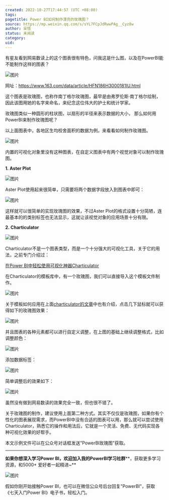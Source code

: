 ```yaml
---
created: 2022-10-27T17:44:57 (UTC +08:00)
tags: 
pagetitle: Power BI如何制作漂亮的玫瑰图？
source: https://mp.weixin.qq.com/s/sYL7FCpJdRwwPAg__Cyz8w
author: 采悟
status: 未阅读
category: 
uid: 
---
```


有星友看到网易数读上的这个图表很有特色，问我这是什么图，以及在PowerBI能不能制作这样的图表？

![图片](https://mmbiz.qpic.cn/mmbiz_jpg/aHEbZtANQJNZpt24h2co1tspSIIsW7vjEkWiaYOXEVYqEDjsHKZGCALlvsw7yBZHcQKvMuAibs4Pz43APQewBvLw/640?wx_fmt=jpeg&wxfrom=5&wx_lazy=1&wx_co=1)

网址：https://www.163.com/data/article/HFN186H3000181IU.html

这个图表是玫瑰图，也称作南丁格尔玫瑰图，最早是由弗罗伦斯·南丁格尔绘制，因此该图用她的名字来命名，来纪念这位伟大的护士和统计学家。

玫瑰图类似一种圆形的柱状图，以扇形的半径来表示数据的大小， 那么如何用PowerBI来制作玫瑰图呢？

以上面图表中，各地区生均校舍面积的数据为例，来看看如何制作玫瑰图。

![图片](https://mmbiz.qpic.cn/mmbiz_png/aHEbZtANQJPg0QEjBw7THnrW5jp1F0H6v1cvcGLdMV4Sic0ibwxh7WZq9mw9libp38bnkniatWlu8oV5lZOfVURpWQ/640?wx_fmt=png&wxfrom=5&wx_lazy=1&wx_co=1)

内置的可视化对象里没有这种图表，在自定义图表中有两个视觉对象可以制作玫瑰图。

**1. Aster Plot**

![图片](https://mmbiz.qpic.cn/mmbiz_png/aHEbZtANQJNZpt24h2co1tspSIIsW7vjoMb3VQmj3cTGWF6VKLUOaibNURUEToE3jRL9iaqudiad8gMMlKYqWibFBw/640?wx_fmt=png&wxfrom=5&wx_lazy=1&wx_co=1)

Aster Plot使用起来很简单，只需要将两个数据字段放入到图表中即可：

![图片](https://mmbiz.qpic.cn/mmbiz_png/aHEbZtANQJNZpt24h2co1tspSIIsW7vjpHhcbfFvyYzW3JZ5slqpSgZQwxgSC5dAP7XwDRhu5yDzzsZc6ySVhQ/640?wx_fmt=png&wxfrom=5&wx_lazy=1&wx_co=1)

这样就可以很简单的实现玫瑰图的效果，不过Aster Plot的格式设置十分简陋，连最基本的的类别标签也无法显示，这就让该视觉对象的应用场景十分有限。

**2. Charticulator**

![图片](https://mmbiz.qpic.cn/mmbiz_png/aHEbZtANQJNZpt24h2co1tspSIIsW7vjJ7X4KTfb3K26e4Gl9hDEsib9h3ET2SWLmyvElcKficsw1axc9px61VwQ/640?wx_fmt=png&wxfrom=5&wx_lazy=1&wx_co=1)

Charticulator不是一个图表类型，而是一个十分强大的可视化工具，关于它的用法，之前专门介绍过：

[在Power BI中轻松使用可视化神器Charticulator](http://mp.weixin.qq.com/s?__biz=MzA4MzQwMjY4MA==&mid=2484075663&idx=1&sn=0e005a834d40ec83e13432eac3791af3&chksm=8e0c5658b97bdf4e6c27a3fd5998b9a45e6d54cd578da2efa35181ea6ce35767aec268075dd2&scene=21#wechat_redirect)  

在Charticulator的模板库中，有一个玫瑰图，我们可以直接导入这个模板文件制作。

![图片](https://mmbiz.qpic.cn/mmbiz_png/aHEbZtANQJPg0QEjBw7THnrW5jp1F0H6KKzRhpCm0zmHJUK7MAicGDN7J5AWjyiaNtsHXQZMEEx2S6XXbJDjueibA/640?wx_fmt=png&wxfrom=5&wx_lazy=1&wx_co=1)

关于模板如何应用在上面[charticulator的文章](http://mp.weixin.qq.com/s?__biz=MzA4MzQwMjY4MA==&mid=2484075663&idx=1&sn=0e005a834d40ec83e13432eac3791af3&chksm=8e0c5658b97bdf4e6c27a3fd5998b9a45e6d54cd578da2efa35181ea6ce35767aec268075dd2&scene=21#wechat_redirect)中也有介绍，点击几下鼠标就可以获得如下的玫瑰图效果：

![图片](https://mmbiz.qpic.cn/mmbiz_png/aHEbZtANQJPg0QEjBw7THnrW5jp1F0H6Yu7u6ndGTbQtiaqudJpgAw8HNPutksmPtfEBF6iajaQPicKhlD7QO5TUQ/640?wx_fmt=png&wxfrom=5&wx_lazy=1&wx_co=1)

并且图表的各种元素都可以进行自定义调整，在上图的基础上继续调整格式，比如调整颜色：  

![图片](https://mmbiz.qpic.cn/mmbiz_png/aHEbZtANQJPg0QEjBw7THnrW5jp1F0H6wcML6el0HibHjewNgdxXol6nAFm5fj84ETGxrxVHTticRhmGGPmMYgWw/640?wx_fmt=png&wxfrom=5&wx_lazy=1&wx_co=1)

添加数据标签：  

![图片](https://mmbiz.qpic.cn/mmbiz_png/aHEbZtANQJPg0QEjBw7THnrW5jp1F0H686xAbqoYqTl2ECqBY0kYibJh7VMjcHvF1BeptoSXJvcXG5dG5ic1q9icg/640?wx_fmt=png&wxfrom=5&wx_lazy=1&wx_co=1)

简单调整后的效果如下：  

![图片](https://mmbiz.qpic.cn/mmbiz_png/aHEbZtANQJPg0QEjBw7THnrW5jp1F0H6jvKgEf794HSlKDE9eicT2wAibMBPNZPxIZWKdibLWian58OicCO213e1DEQ/640?wx_fmt=png&wxfrom=5&wx_lazy=1&wx_co=1)

虽然没有做到网易数读的效果完全一致，但也很不错了。  

关于玫瑰图的制作，建议使用上面第二种方式。其实不仅仅是玫瑰图，如果你有个性化的图表展现需求，而PowerBI中没有合适的图表可以用，那么就可以尝试使用Charticulator，熟悉它的操作和用法后，它就是一个灵活、免费、无代码实现各种可视化效果的好帮手。

本文示例文件可以在公众号对话框发送"PowerBI玫瑰图"获取。

___

**如果你想深入学习Power BI，欢迎加入我的PowerBI学习社群****，获取更多学习资源，和5000+ 爱好者一起精进~**

![图片](https://mmbiz.qpic.cn/mmbiz_png/aHEbZtANQJMstwXX5zrKianmFXzyqbIVgh7byfo3V8JJPmhqicywbtYkM0j2ibngnT5XBZ2AwKvGZiby9ngoKfLvzg/640?wx_fmt=png&wxfrom=5&wx_lazy=1&wx_co=1)

假如你刚开始接触Power BI，也可以在微信公众号后台回复"PowerBI"，获取《七天入门Power BI》电子书，轻松入门。
